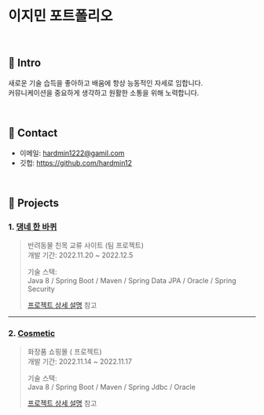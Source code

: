 # 이지민 포트폴리오
</br>

## :pushpin: Intro
새로운 기술 습득을 좋아하고 배움에 항상 능동적인 자세로 임합니다.
</br>
커뮤니케이션을 중요하게 생각하고 원활한 소통을 위해 노력합니다.


</br>

## :pushpin: Contact
- 이메일: hardmin1222@gamil.com
- 깃헙: https://github.com/hardmin12

</br>

## :pushpin: Projects
### 1. [댕네 한 바퀴](https://github.com/hardmin12/team-project1)
>반려동물 친목 교류 사이트  (팀 프로젝트)  
>개발 기간: 2022.11.20 ~ 2022.12.5  
>  
>기술 스택:  
>Java 8 / Spring Boot / Maven / Spring Data JPA / Oracle / Spring Security  
>  
>[프로젝트 상세 설명](https://github.com/hardmin12/team-project1) 참고

---

### 2. [Cosmetic](https://github.com/hardmin12/team-project2)
>화장품 쇼핑몰 ( 프로젝트)  
>개발 기간: 2022.11.14 ~ 2022.11.17  
>  
>기술 스택:  
>Java 8 / Spring Boot / Maven / Spring Jdbc / Oracle 
>  
>[프로젝트 상세 설명](https://github.com/hardmin12/team-project2) 참고


